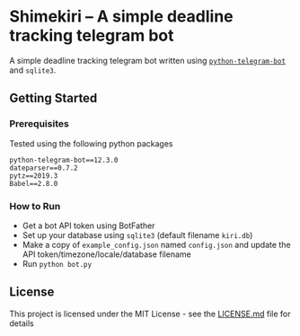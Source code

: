 # Shimekiri – A simple deadline tracking telegram bot

A simple deadline tracking telegram bot written using [`python-telegram-bot`](https://github.com/python-telegram-bot/python-telegram-bot) and `sqlite3`.

## Getting Started

### Prerequisites

Tested using the following python packages

```
python-telegram-bot==12.3.0
dateparser==0.7.2
pytz==2019.3
Babel==2.8.0

```

### How to Run

- Get a bot API token using BotFather
- Set up your database using `sqlite3` (default filename `kiri.db`)
- Make a copy of `example_config.json` named `config.json` and update the API token/timezone/locale/database filename
- Run `python bot.py`

## License

This project is licensed under the MIT License - see the [LICENSE.md](LICENSE.md) file for details
